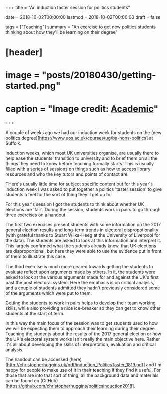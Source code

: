 +++
title = "An induction taster session for politics students"

date = 2018-10-02T00:00:00
lastmod = 2018-10-02T00:00:00
draft = false

tags = ["Teaching"]
summary = "An exercise to get new politics students thinking about how they'll be learning on their degree"

# [header]
# image = "posts/20180430/getting-started.png"
# caption = "Image credit: [**Academic**](https://github.com/gcushen/hugo-academic/)"

+++

A couple of weeks ago we had our induction week for students on the (new politics degree)[https://www.uos.ac.uk/courses/ug/ba-hons-politics] at Suffolk. 

Induction weeks, which most UK universities organise, are usually there to help ease the students' transition to university and to brief them on all the things they need to know before teaching formally starts. This is usually filled with a series of sessions on things such as how to access library resources and who the key tutors and points of contact are.

THere's usually little time for subject specific content but for this year's induction week I was asked to put together a politics 'taster session' to give students a feel for the sort of thing they'll get up to.

For this year's session I got the students to think about whether UK elections are 'fair'. During the session, students work in pairs to go through three exercises on [a handout](http://christopherhuggins.uk/pdf/induction_PoliticsTaster_1819.pdf).

The first two exercises present students with some information on the 2017 general election results and long-term trends in electoral dispropotionality (with grateful thanks to Stuart Wilks-Heeg at the University of Liverpool for the data). The students are asked to look at this information and interpret it. This largely confirmed what the students already knew, that UK elections are disproportional, but here they were able to use the evidence put in front of them to illustrate this case.

The third exercise is much more geared towards getting the students to evaluate reflect upon arguments made by others. In it, the students were asked to look at the various arguments made for and against the UK's first past the post electoral system. Here the emphasis is on critical analysis, and a couple of students admitted they hadn't previously considered some of the arguments which were put to them.

Getting the students to work in pairs helps to develop their team working skills, while also providing a nice ice-breaker so they can get to know other students at the start of term.

In this way the main focus of the session was to get students used to how we will be expecting them to approach their learning during their degree. Teaching the students about the results of the 2017 general election or how the UK's electoral system works isn't really the main objective here. Rather it's all about developing the skills of interpretation, evaluation and critical analysis.

The handout can be accessed (here)[http://christopherhuggins.uk/pdf/induction_PoliticsTaster_1819.pdf] and I'm happy for people to make use of it in their teaching if they find it useful. For those that are into that sort of thing, all the background data and materials can be found on (GitHub)[https://github.com/christopherhuggins/politicsinduction2018].

